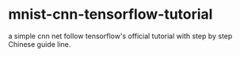 # mnist-cnn-tensorflow-tutorial
a simple cnn net follow tensorflow's official tutorial with step by step Chinese guide line.
